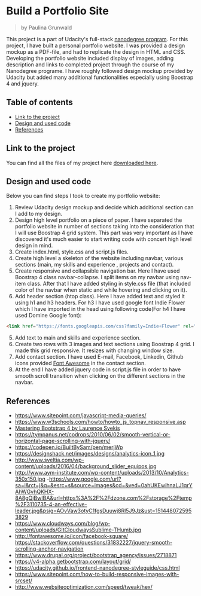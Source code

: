 # Build a Portfolio Site
> by Paulina Grunwald

This project is a part of Udacity's full-stack [nanodegree program](https://www.udacity.com/nanodegree). For this project, I have built a personal portfolio website. I was provided a design mockup as a PDF-file, and had to replicate the design in HTML and CSS. Developing the portfolio website included display of images, adding description and links to completed project through the course  of my Nanodegree programe. I have roughly followed design mockup provided by Udacity but added many additional functionalities especially using Boostrap 4 and jquery.  

## Table of contents

- [Link to the project](#link-to-the-project)
- [Design and used code](#design-and-used-code)
- [References](#references)

## Link to the project

You can find all the files of my project here [downloaded here](https://github.com/paulina-grunwald/Udacity-Full-Stack-Web-Developer-Nanodegree/tree/master/P1%20-%20Movie%20Trailer%20Website).

## Design and used code

Below you can find steps I took to create my portfolio website:
1. Review Udacity  design mockup and decide which additional section can I add to my design.
2. Design high level portfolio on a piece of paper. I have separated the portfolio website in number of sections taking into the consideration that I will use Boostrap 4 grid system. This part was very important as I have discovered it's much easier to start writing code with concert high level design in mind.
3. Create index.html, style.css  and script.js files.
4. Create high level a skeleton of the website including navbar, various sections (main, my skills and experience , projects and contact).
5. Create responsive and collapsible navigation bar. Here I have used Boostrap 4 class navbar-collapse. I split items on my navbar using nav-item class. After that I have added styling in style.css file (that included color of the navbar when static and while hovering and clicking on it).
6. Add header section (htop class). Here I have added text and styled it using h1 and h3 headers. For h3 I have used google font Indie Flower which I have imported in the head using following code(For h4 I have used Domine Google font):
```html
<link href="https://fonts.googleapis.com/css?family=Indie+Flower" rel="stylesheet">
```
5. Add text to main and skills and experience section.
6. Create two rows with 3 images and text sections using Boostrap 4 grid. I made this grid responsive. It resizes with changing window size.
7. Add contact section. I have used E-mail, Facebook, Linkedin, Github icons provided [Font Awesome](http://fontawesome.io/icon/) in the contact section.
8. At the end I have added jquery code in script.js file in order to have smooth scroll transition when clicking on the different sections in the navbar.


## References
- https://www.sitepoint.com/javascript-media-queries/
- https://www.w3schools.com/howto/howto_js_topnav_responsive.asp
- [Mastering Bootstrap 4 by Laurence Svekis](https://www.safaribooksonline.com/library/view/mastering-bootstrap-4/9781787124141/)
- https://tympanus.net/codrops/2010/06/02/smooth-vertical-or-horizontal-page-scrolling-with-jquery/
- https://codepen.io/BuiltBySam/pen/merjWp
- https://designshack.net/images/designs/analytics-icon_1.jpg
- http://www.sveltia.com/wp-content/uploads/2016/04/background_slider_equipos.jpg
- http://www.aym-institute.com/wp-content/uploads/2013/10/Analytics-350x150.jpg
-https://www.google.com/url?sa=i&rct=j&q=&esrc=s&source=images&cd=&ved=0ahUKEwihnaLJ1qrYAhWGvhQKHX-8A8gQjBwIBA&url=https%3A%2F%2Fdzone.com%2Fstorage%2Ftemp%2F3110735-4-an-effective-leader.jpg&psig=AOvVaw3otyC1fgsDuuwj8Rl5J9Jz&ust=1514480725953829
- https://www.cloudways.com/blog/wp-content/uploads/GItCloudwaysSublime-THumb.jpg
- http://fontawesome.io/icon/facebook-square/
 https://stackoverflow.com/questions/31832227/jquery-smooth-scrolling-anchor-navigation
- https://www.drupal.org/project/bootstrap_agency/issues/2718871
- https://v4-alpha.getbootstrap.com/layout/grid/
- https://udacity.github.io/frontend-nanodegree-styleguide/css.html
- https://www.sitepoint.com/how-to-build-responsive-images-with-srcset/
- http://www.websiteoptimization.com/speed/tweak/hex/
